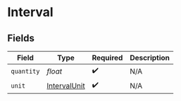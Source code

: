 # Interval


## Fields

| Field                                               | Type                                                | Required                                            | Description                                         |
| --------------------------------------------------- | --------------------------------------------------- | --------------------------------------------------- | --------------------------------------------------- |
| `quantity`                                          | *float*                                             | :heavy_check_mark:                                  | N/A                                                 |
| `unit`                                              | [IntervalUnit](../../models/shared/intervalunit.md) | :heavy_check_mark:                                  | N/A                                                 |